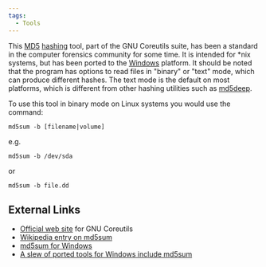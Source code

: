 ```yaml
---
tags:
  - Tools
---
```

This [MD5](md5.md) [hashing](hashing.md) tool, part of
the GNU Coreutils suite, has been a standard in the computer forensics
community for some time. It is intended for \*nix systems, but has been
ported to the [Windows](windows.md) platform. It should be noted
that the program has options to read files in "binary" or "text" mode,
which can produce different hashes. The text mode is the default on most
platforms, which is different from other hashing utilities such as
[md5deep](md5deep.md).

To use this tool in binary mode on Linux systems you would use the
command:

`md5sum -b [filename|volume]`

e.g.

`md5sum -b /dev/sda`

or

`md5sum -b file.dd`

## External Links

- [Official web site](http://www.gnu.org/software/coreutils/) for GNU
  Coreutils
- [Wikipedia entry on md5sum](http://en.wikipedia.org/wiki/Md5sum)
- [md5sum for Windows](http://www.etree.org/md5com.html)
- [A slew of ported tools for Windows include
  md5sum](http://unxutils.sourceforge.net/)
